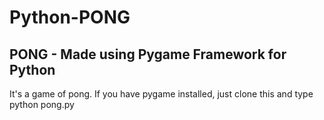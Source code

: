 # Python-PONG

<h2>PONG - Made using Pygame Framework for Python</h2>
<p>It's a game of pong. If you have pygame installed, just clone this and type python pong.py</p>
